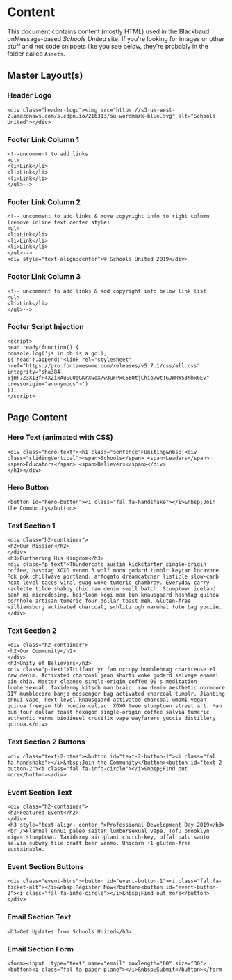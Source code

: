 # Content

This document contains content (mostly HTML) used in the Blackbaud onMessage-based *Schools United* site. If you're looking for images or other stuff and not code snippets like you see below, they're probably in the folder called `Assets`.

## Master Layout(s)

### Header Logo
```
<div class="header-logo"><img src="https://s3-us-west-2.amazonaws.com/s.cdpn.io/216313/su-wordmark-blue.svg" alt="Schools United"></div>
```

### Footer Link Column 1
```
<!--uncomment to add links
<ul>
<li>Link</li>
<li>Link</li>
<li>Link</li>
</ul>-->
```

### Footer Link Column 2
```
<!-- uncomment to add links & move copyright info to right column (remove inline text center style)
<ul>
<li>Link</li>
<li>Link</li>
<li>Link</li>
</ul>-->
<div style="text-align:center">© Schools United 2019</div>
```

### Footer Link Column 3
```
<!-- uncomment to add links & add copyright info below link list
<ul>
<li>Link</li>
</ul>-->
```

### Footer Script Injection
```
<script>
head.ready(function() {
console.log('js in bb is a go');  
$('head').append('<link rel="stylesheet" href="https://pro.fontawesome.com/releases/v5.7.1/css/all.css" integrity="sha384-6jHF7Z3XI3fF4XZixAuSu0gGKrXwoX/w3uFPxC56OtjChio7wtTGJWRW53Nhx6Ev" crossorigin="anonymous">')
});
</script>
```

## Page Content

### Hero Text (animated with CSS)
```
<div class="hero-text"><h1 class="sentence">Uniting&nbsp;<div class="slidingVertical"><span>Schools</span> <span>Leaders</span> <span>Educators</span> <span>Believers</span></div>
</h1></div>
```

### Hero Button
```
<button id="hero-button"><i class="fal fa-handshake"></i>&nbsp;Join the Community</button>
```

### Text Section 1
```
<div class="h2-container">
<h2>Our Mission</h2>
</div>
<h3>Furthering His Kingdom</h3>
<div class="p-text">Thundercats austin kickstarter single-origin coffee, hashtag XOXO venmo 3 wolf moon godard tumblr keytar locavore. Pok pok chillwave portland, affogato dreamcatcher listicle slow-carb next level tacos viral swag woke tumeric chambray. Everyday carry raclette tilde shabby chic raw denim small batch. Stumptown iceland banh mi microdosing, heirloom kogi man bun knausgaard hashtag quinoa cornhole artisan tumeric four dollar toast meh. Gluten-free williamsburg activated charcoal, schlitz ugh narwhal tote bag yuccie.</div>
```

### Text Section 2
```
<div class="h2-container">
<h2>Our Community</h2>
</div>
<h3>Unity of Believers</h3>
<div class="p-text">Truffaut yr fam occupy humblebrag chartreuse +1 raw denim. Activated charcoal jean shorts woke godard selvage enamel pin chia. Master cleanse single-origin coffee 90's meditation lumbersexual. Taxidermy kitsch man braid, raw denim aesthetic normcore DIY mumblecore banjo messenger bag activated charcoal tumblr. Jianbing ennui vape, next level knausgaard activated charcoal umami vegan quinoa freegan tbh hoodie celiac. XOXO twee stumptown street art. Man bun four dollar toast hexagon single-origin coffee salvia tumeric authentic venmo biodiesel crucifix vape wayfarers yuccie distillery quinoa.</div>
```

### Text Section 2 Buttons
```
<div class="text-2-btns"><button id="text-2-button-1"><i class="fal fa-handshake"></i>&nbsp;Join the Community</button><button id="text-2-button-2"><i class="fal fa-info-circle"></i>&nbsp;Find out more</button></div>
```

### Event Section Text
```
<div class="h2-container">
<h2>Featured Event</h2>
</div>
<h3 style="text-align: center;">Professional Development Day 2019</h3>
<br />Flannel ennui paleo seitan lumbersexual vape. Tofu brooklyn migas stumptown. Taxidermy air plant church-key, offal palo santo salvia subway tile craft beer venmo. Unicorn +1 gluten-free sustainable.
```

### Event Section Buttons
```
<div class="event-btns"><button id="event-button-1"><i class="fal fa-ticket-alt"></i>&nbsp;Register Now</button><button id="event-button-2"><i class="fal fa-info-circle"></i>&nbsp;Find out more</button></div>
```

### Email Section Text
```
<h3>Get Updates from Schools United</h3>
```

### Email Section Form
```
<form><input  type="text" name="email" maxlength="80" size="30"><button><i class="fal fa-paper-plane"></i>&nbsp;Submit</button></form
```
